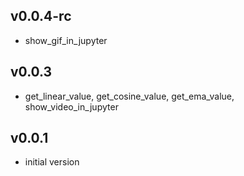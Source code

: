 v0.0.4-rc
-------
- show_gif_in_jupyter


v0.0.3
-------
- get_linear_value, get_cosine_value, get_ema_value, show_video_in_jupyter

  
v0.0.1
-------
- initial version
